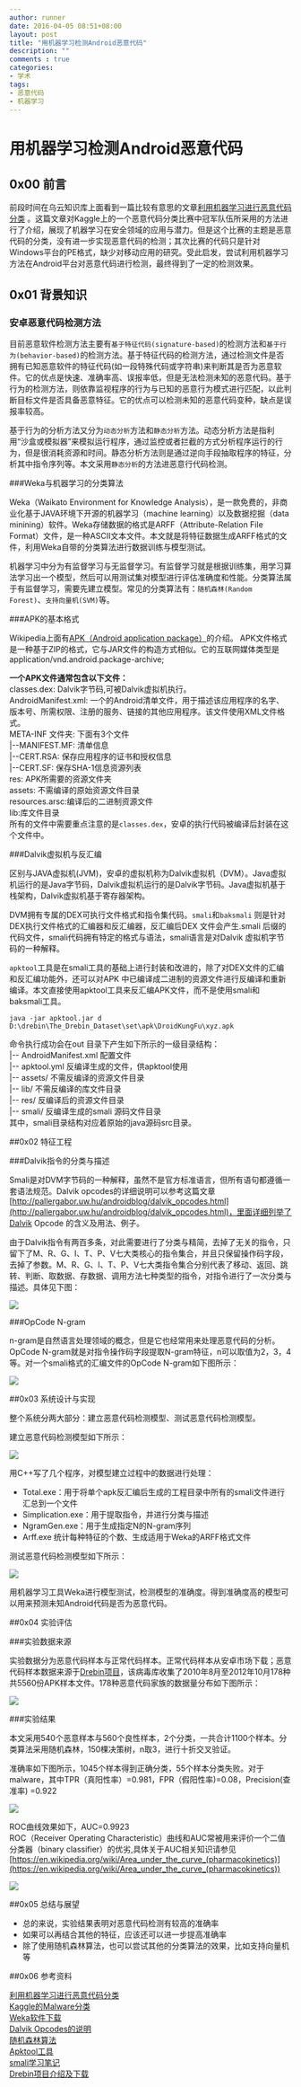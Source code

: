 ```yaml
---
author: runner
date: 2016-04-05 08:51+08:00
layout: post
title: "用机器学习检测Android恶意代码"
description: ""
comments : true
categories:
- 学术
tags:
- 恶意代码
- 机器学习
---
```

# 用机器学习检测Android恶意代码

## 0x00 前言

前段时间在乌云知识库上面看到一篇比较有意思的文章[利用机器学习进行恶意代码分类](http://drops.wooyun.org/tips/8151) 。这篇文章对Kaggle上的一个恶意代码分类比赛中冠军队伍所采用的方法进行了介绍，展现了机器学习在安全领域的应用与潜力。但是这个比赛的主题是恶意代码的分类，没有进一步实现恶意代码的检测；其次比赛的代码只是针对Windows平台的PE格式，缺少对移动应用的研究。受此启发，尝试利用机器学习方法在Android平台对恶意代码进行检测，最终得到了一定的检测效果。

## 0x01 背景知识

### 安卓恶意代码检测方法

目前恶意软件检测方法主要有`基于特征代码(signature-based)`的检测方法和`基于行为(behavior-based)`的检测方法。基于特征代码的检测方法，通过检测文件是否拥有已知恶意软件的特征代码(如一段特殊代码或字符串)来判断其是否为恶意软件。它的优点是快速、准确率高、误报率低，但是无法检测未知的恶意代码。基于行为的检测方法，则依靠监视程序的行为与已知的恶意行为模式进行匹配，以此判断目标文件是否具备恶意特征。它的优点可以检测未知的恶意代码变种，缺点是误报率较高。

基于行为的分析方法又分为`动态分析`方法和`静态分析`方法。动态分析方法是指利用“沙盒或模拟器”来模拟运行程序，通过监控或者拦截的方式分析程序运行的行为，但是很消耗资源和时间。静态分析方法则是通过逆向手段抽取程序的特征，分析其中指令序列等。本文采用`静态分析`的方法进恶意行代码检测。

###Weka与机器学习的分类算法

Weka（Waikato Environment for Knowledge Analysis），是一款免费的，非商业化基于JAVA环境下开源的机器学习（machine learning）以及数据挖掘（data minining）软件。Weka存储数据的格式是ARFF（Attribute-Relation File Format）文件，是一种ASCII文本文件。本文就是将特征数据生成ARFF格式的文件，利用Weka自带的分类算法进行数据训练与模型测试。

机器学习中分为有监督学习与无监督学习。有监督学习就是根据训练集，用学习算法学习出一个模型，然后可以用测试集对模型进行评估准确度和性能。分类算法属于有监督学习，需要先建立模型。常见的分类算法有：`随机森林(Random Forest)`、`支持向量机(SVM)`等。

###APK的基本格式

Wikipedia上面有[APK（Android application package）](https://en.wikipedia.org/wiki/Android_application_package)的介绍。
APK文件格式是一种基于ZIP的格式，它与JAR文件的构造方式相似。它的互联网媒体类型是application/vnd.android.package-archive;  

**一个APK文件通常包含以下文件：**  
classes.dex: Dalvik字节码,可被Dalvik虚拟机执行。  
AndroidManifest.xml: 一个的Android清单文件，用于描述该应用程序的名字、版本号、所需权限、注册的服务、链接的其他应用程序。该文件使用XML文件格式。  
META-INF 文件夹: 下面有3个文件  
|--MANIFEST.MF: 清单信息  
|--CERT.RSA: 保存应用程序的证书和授权信息  
|--CERT.SF: 保存SHA-1信息资源列表  
res: APK所需要的资源文件夹  
assets: 不需编译的原始资源文件目录  
resources.arsc:编译后的二进制资源文件  
lib:库文件目录  
所有的文件中需要重点注意的是`classes.dex`，安卓的执行代码被编译后封装在这个文件中。

###Dalvik虚拟机与反汇编

区别与JAVA虚拟机(JVM)，安卓的虚拟机称为Dalvik虚拟机（DVM）。Java虚拟机运行的是Java字节码，Dalvik虚拟机运行的是Dalvik字节码。Java虚拟机基于栈架构，Dalvik虚拟机基于寄存器架构。

DVM拥有专属的DEX可执行文件格式和指令集代码。`smali`和`baksmali` 则是针对DEX执行文件格式的汇编器和反汇编器，反汇编后DEX 文件会产生.smali 后缀的代码文件，smali代码拥有特定的格式与语法，smali语言是对Dalvik 虚拟机字节码的一种解释。

`apktool`工具是在smali工具的基础上进行封装和改进的，除了对DEX文件的汇编和反汇编功能外，还可以对APK 中已编译成二进制的资源文件进行反编译和重新编译。本文直接使用apktool工具来反汇编APK文件，而不是使用smali和baksmali工具。  

	java -jar apktool.jar d   D:\drebin\The_Drebin_Dataset\set\apk\DroidKungFu\xyz.apk

命令执行成功会在out 目录下产生如下所示的一级目录结构：  
|-- AndroidManifest.xml 配置文件  
|-- apktool.yml 反编译生成的文件，供apktool使用  
|-- assets/ 不需反编译的资源文件目录  
|-- lib/ 不需反编译的库文件目录  
|-- res/ 反编译后的资源文件目录  
|-- smali/ 反编译生成的smali 源码文件目录  
其中，smali目录结构对应着原始的java源码src目录。

##0x02 特征工程

###Dalvik指令的分类与描述

Smali是对DVM字节码的一种解释，虽然不是官方标准语言，但所有语句都遵循一套语法规范。Dalvik opcodes的详细说明可以参考这篇文章[http://pallergabor.uw.hu/androidblog/dalvik_opcodes.html](http://pallergabor.uw.hu/androidblog/dalvik_opcodes.html)，里面详细列举了Dalvik Opcode 的含义及用法、例子。

由于Dalvik指令有两百多条，对此需要进行了分类与精简，去掉了无关的指令，只留下了M、R、G、I、T、P、V七大类核心的指令集合，并且只保留操作码字段，去掉了参数。M、R、G、I、T、P、V七大类指令集合分别代表了移动、返回、跳转、判断、取数据、存数据、调用方法七种类型的指令，对指令进行了一次分类与描述。具体见下图：

![](opcodes.jpg)

###OpCode N-gram

n-gram是自然语言处理领域的概念，但是它也经常用来处理恶意代码的分析。OpCode N-gram就是对指令操作码字段提取N-gram特征，n可以取值为2，3，4等。对一个smali格式的汇编文件的OpCode N-gram如下图所示：

![](n-gram.jpg)



##0x03 系统设计与实现

整个系统分两大部分：建立恶意代码检测模型、测试恶意代码检测模型。

建立恶意代码检测模型如下所示：

![](design1.jpg)

用C++写了几个程序，对模型建立过程中的数据进行处理：

- Total.exe：用于将单个apk反汇编后生成的工程目录中所有的smali文件进行汇总到一个文件
- Simplication.exe：用于提取指令，并进行分类与描述
- NgramGen.exe：用于生成指定N的N-gram序列
- Arff.exe 统计每种特征的个数、生成适用于Weka的ARFF格式文件


测试恶意代码检测模型如下所示：

![](design2.jpg)

用机器学习工具Weka进行模型测试，检测模型的准确度。得到准确度高的模型可以用来预测未知Android代码是否为恶意代码。

##0x04 实验评估

###实验数据来源

实验数据分为恶意代码样本与正常代码样本。正常代码样本从安卓市场下载；恶意代码样本数据来源于[Drebin项目](http://user.informatik.uni-goettingen.de/~darp/drebin/)，该病毒库收集了2010年8月至2012年10月178种共5560份APK样本文件。178种恶意代码家族的数据量分布如下图所示：

![](family.jpg)

###实验结果

本文采用540个恶意样本与560个良性样本，2个分类，一共合计1100个样本。分类算法采用随机森林，150棵决策树，n取3，进行十折交叉验证。

准确率如下图所示，1045个样本得到正确分类，55个样本分类失败。对于malware，其中TPR（真阳性率）=0.981，FPR（假阳性率)=0.08，Precision(查准率) =0.922

![](result.jpg)

ROC曲线效果如下，AUC=0.9923  
ROC（Receiver Operating Characteristic）曲线和AUC常被用来评价一个二值分类器（binary classifier）的优劣,具体关于AUC相关知识请参见[https://en.wikipedia.org/wiki/Area_under_the_curve_(pharmacokinetics)](https://en.wikipedia.org/wiki/Area_under_the_curve_(pharmacokinetics))

![](roc.jpg)


##0x05 总结与展望

- 总的来说，实验结果表明对恶意代码检测有较高的准确率
- 如果可以再结合其他的特征，应该还可以进一步提高准确率
- 除了使用随机森林算法，也可以尝试其他的分类算法的效果，比如支持向量机等


##0x06 参考资料

[利用机器学习进行恶意代码分类](http://drops.wooyun.org/tips/8151)  
[Kaggle的Malware分类](https://www.kaggle.com/c/malware-classification)  
[Weka软件下载](http://www.cs.waikato.ac.nz/ml/weka/downloading.html)  
[Dalvik Opcodes的说明](http://pallergabor.uw.hu/androidblog/dalvik_opcodes.html)  
[随机森林算法](http://www.zilhua.com/629.html)  
[Apktool工具](http://ibotpeaches.github.io/Apktool/)  
[smali学习笔记](http://wenku.baidu.com/view/74441680360cba1aa811da8e.html)  
[Drebin项目介绍及下载](http://user.informatik.uni-goettingen.de/~darp/drebin/)

